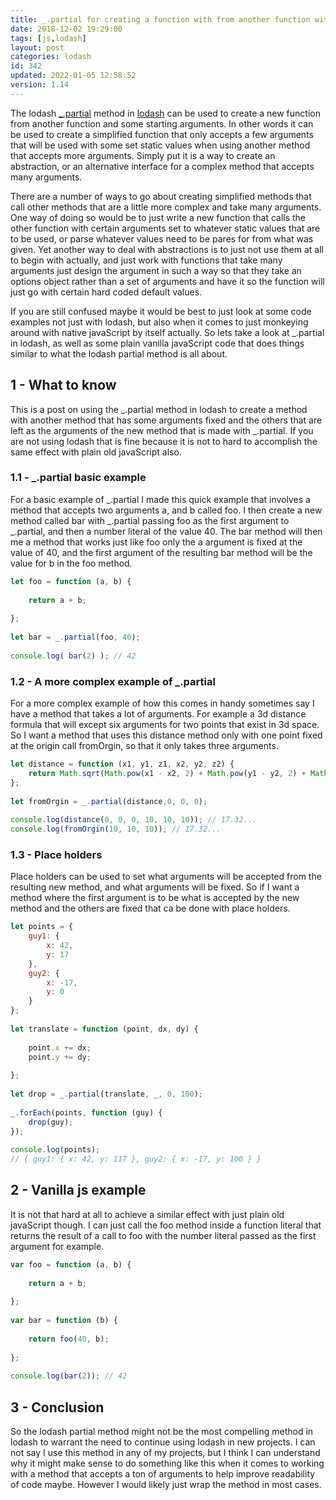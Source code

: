 ```yaml
---
title: _.partial for creating a function with from another function with some set arguments
date: 2018-12-02 19:29:00
tags: [js,lodash]
layout: post
categories: lodash
id: 342
updated: 2022-01-05 12:58:52
version: 1.14
---
```


The lodash [\_.partial](https://lodash.com/docs/4.17.11#partial) method in [lodash](http://lodash.com/) can be used to create a new function from another function and some starting arguments. In other words it can be used to create a simplified function that only accepts a few arguments that will be used with some set static values when using another method that accepts more arguments. Simply put it is a way to create an abstraction, or an alternative interface for a complex method that accepts many arguments.

There are a number of ways to go about creating simplified methods that call other methods that are a little more complex and take many arguments. One way of doing so would be to just write a new function that calls the other function with certain arguments set to whatever static values that are to be used, or parse whatever values need to be pares for from what was given. Yet another way to deal with abstractions is to just not use them at all to begin with actually, and just work with functions that take many arguments just design the argument in such a way so that they take an options object rather than a set of arguments and have it so the function will just go with certain hard coded default values.

If you are still confused maybe it would be best to just look at some code examples not just with lodash, but also when it comes to just monkeying around with native javaScript by itself actually. So lets take a look at \_.partial in lodash, as well as some plain vanilla javaScript code that does things similar to what the lodash partial method is all about.

<!-- more -->

## 1 - What to know

This is a post on using the \_.partial method in lodash to create a method with another method that has some arguments fixed and the others that are left as the arguments of the new method that is made with \_.partial. If you are not using lodash that is fine because it is not to hard to accomplish the same effect with plain old javaScript also.

### 1.1 - \_.partial basic example

For a basic example of \_.partial I made this quick example that involves a method that accepts two arguments a, and b called foo. I then create a new method called bar with \_.partial passing foo as the first argument to \_.partial, and then a number literal of the value 40. The bar method will then me a method that works just like foo only the a argument is fixed at the value of 40, and the first argument of the resulting bar method will be the value for b in the foo method.


```js
let foo = function (a, b) {
 
    return a + b;
 
};
 
let bar = _.partial(foo, 40);
 
console.log( bar(2) ); // 42
```

### 1.2 - A more complex example of \_.partial

For a more complex example of how this comes in handy sometimes say I have a method that takes a lot of arguments. For example a 3d distance formula that will except six arguments for two points that exist in 3d space. So I want a method that uses this distance method only with one point fixed at the origin call fromOrgin, so that it only takes three arguments.

```js
let distance = function (x1, y1, z1, x2, y2, z2) {
    return Math.sqrt(Math.pow(x1 - x2, 2) + Math.pow(y1 - y2, 2) + Math.pow(z1 - z2, 2))
};
 
let fromOrgin = _.partial(distance,0, 0, 0);
 
console.log(distance(0, 0, 0, 10, 10, 10)); // 17.32...
console.log(fromOrgin(10, 10, 10)); // 17.32...
```

### 1.3 - Place holders

Place holders can be used to set what arguments will be accepted from the resulting new method, and what arguments will be fixed. So if I want a method where the first argument is to be what is accepted by the new method and the others are fixed that ca be done with place holders.

```js
let points = {
    guy1: {
        x: 42,
        y: 17
    },
    guy2: {
        x: -17,
        y: 0
    }
};
 
let translate = function (point, dx, dy) {
 
    point.x += dx;
    point.y += dy;
 
};
 
let drop = _.partial(translate, _, 0, 100);
 
_.forEach(points, function (guy) {
    drop(guy);
});
 
console.log(points);
// { guy1: { x: 42, y: 117 }, guy2: { x: -17, y: 100 } }
```

## 2 - Vanilla js example

It is not that hard at all to achieve a similar effect with just plain old javaScript though. I can just call the foo method inside a function literal that returns the result of a call to foo with the number literal passed as the first argument for example.

```js
var foo = function (a, b) {
 
    return a + b;
 
};
 
var bar = function (b) {
 
    return foo(40, b);
 
};
 
console.log(bar(2)); // 42
```

## 3 - Conclusion

So the lodash partial method might not be the most compelling method in lodash to warrant the need to continue using lodash in new projects. I can not say I use this method in any of my projects, but I think I can understand why it might make sense to do something like this when it comes to working with a method that accepts a ton of arguments to help improve readability of code maybe. However I would likely just wrap the method in most cases.